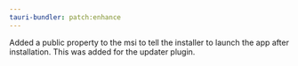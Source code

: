 ```yaml
---
tauri-bundler: patch:enhance
---
```


Added a public property to the msi to tell the installer to launch the app after installation. This was added for the updater plugin.
